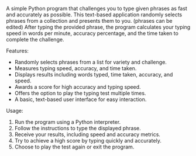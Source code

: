 A simple Python program that challenges you to type given phrases as fast and accurately as possible. 
This text-based application randomly selects phrases from a collection and presents them to you. (phrases can be edited)
After typing the provided phrase, the program calculates your typing speed in words per minute, accuracy percentage, and the time taken to complete the challenge.

Features:
- Randomly selects phrases from a list for variety and challenge.
- Measures typing speed, accuracy, and time taken.
- Displays results including words typed, time taken, accuracy, and speed.
- Awards a score for high accuracy and typing speed.
- Offers the option to play the typing test multiple times.
- A basic, text-based user interface for easy interaction.

Usage:
1. Run the program using a Python interpreter.
2. Follow the instructions to type the displayed phrase.
3. Receive your results, including speed and accuracy metrics.
4. Try to achieve a high score by typing quickly and accurately.
5. Choose to play the test again or exit the program.
